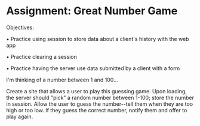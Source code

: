 # Assignment: Great Number Game
Objectives:

• Practice using session to store data about a client's history with the web app

• Practice clearing a session

• Practice having the server use data submitted by a client with a form


I'm thinking of a number between 1 and 100...

Create a site that allows a user to play this guessing game. Upon loading, the server should "pick" a random number between 1-100; store the number in session. Allow the user to guess the number--tell them when they are too high or too low. If they guess the correct number, notify them and offer to play again.